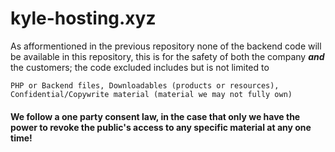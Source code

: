# kyle-hosting.xyz
As afformentioned in the previous repository none of the backend code will be available in this repository, this is for the safety of both the company ***and*** the customers; the code excluded includes but is not limited to 
```
PHP or Backend files, Downloadables (products or resources), Confidential/Copywrite material (material we may not fully own)
```
#### We follow a one party consent law, in the case that only we have the power to revoke the public's access to any specific material at any one time!

